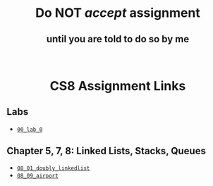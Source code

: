 # <p align="center">Do NOT _accept_ assignment </p>

## <p align="center">until you are told to do so by me</p>

<br/>

# <p align="center">CS8 Assignment Links</p>


## Labs

- [`00_lab_0`](assignments/00_lab_0/)


## Chapter 5, 7, 8: Linked Lists, Stacks, Queues

- [`08_01_doubly_linkedlist`](assignments/08_01_doubly_linkedlist/)
- [`08_09_airport`](assignments/08_09_airport/)

